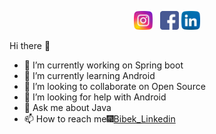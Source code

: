 

<p align='center'>
<a href="https://www.instagram.com/bibek6765/"><img height="30" src="https://github.com/BibekUprety/Demo_Portfoilo_Website/blob/master/img/github%20profile/instagram-sketched.png"></i></a>&nbsp;&nbsp;
<a href="https://www.facebook.com/bibek.uprety.37/"><img height="30" src="https://github.com/BibekUprety/Demo_Portfoilo_Website/blob/master/img/github%20profile/facebook.png"></a>
<a href="https://www.linkedin.com/in/bibek-upreti/"><img height="30" src="https://github.com/BibekUprety/Demo_Portfoilo_Website/blob/master/img/github%20profile/linkedin.png"></a>
</p>







 Hi there 👋


- 🔭 I’m currently working on Spring boot
- 🌱 I’m currently learning Android
- 👯 I’m looking to collaborate on Open Source
- 🤔 I’m looking for help with Android
- 💬 Ask me about Java
- 📫 How to reach me:fireworks:[Bibek_Linkedin](https://www.linkedin.com/in/bibek-upreti/)

